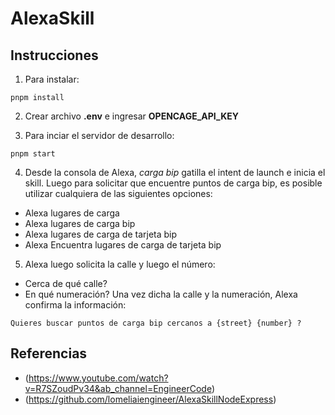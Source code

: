 # AlexaSkill

## Instrucciones

1. Para instalar:

```
pnpm install
```

2. Crear archivo **.env** e ingresar **OPENCAGE_API_KEY**

3. Para inciar el servidor de desarrollo:

```
pnpm start
```

4. Desde la consola de Alexa, _carga bip_ gatilla el intent de launch e inicia el skill. Luego para solicitar que encuentre puntos de carga bip, es posible utilizar cualquiera de las siguientes opciones:

- Alexa lugares de carga
- Alexa lugares de carga bip
- Alexa lugares de carga de tarjeta bip
- Alexa Encuentra lugares de carga de tarjeta bip

5. Alexa luego solicita la calle y luego el número:

- Cerca de qué calle?
- En qué numeración?
  Una vez dicha la calle y la numeración, Alexa confirma la información:

```
Quieres buscar puntos de carga bip cercanos a {street} {number} ?
```

## Referencias

- (https://www.youtube.com/watch?v=R7SZoudPv34&ab_channel=EngineerCode)
- (https://github.com/lomeliaiengineer/AlexaSkillNodeExpress)
